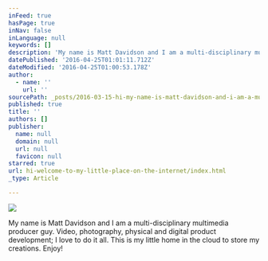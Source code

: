 ```yaml
---
inFeed: true
hasPage: true
inNav: false
inLanguage: null
keywords: []
description: 'My name is Matt Davidson and I am a multi-disciplinary multimedia producer guy. Video, photography, physical and digital product development; I love to do it all. This is my little home in the cloud to store my creations. Enjoy!'
datePublished: '2016-04-25T01:01:11.712Z'
dateModified: '2016-04-25T01:00:53.178Z'
author:
  - name: ''
    url: ''
sourcePath: _posts/2016-03-15-hi-my-name-is-matt-davidson-and-i-am-a-multi-disciplinary-m.md
published: true
title: ''
authors: []
publisher:
  name: null
  domain: null
  url: null
  favicon: null
starred: true
url: hi-welcome-to-my-little-place-on-the-internet/index.html
_type: Article

---
```

![](https://the-grid-user-content.s3-us-west-2.amazonaws.com/20c1ee0e-ad0f-4868-a484-61d57b63be1c.jpg)

My name is Matt Davidson and I am a multi-disciplinary multimedia producer guy. Video, photography, physical and digital product development; I love to do it all. This is my little home in the cloud to store my creations. Enjoy!